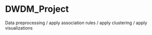 # DWDM_Project
Data preprocessing / apply association rules / apply clustering / apply visualizations
